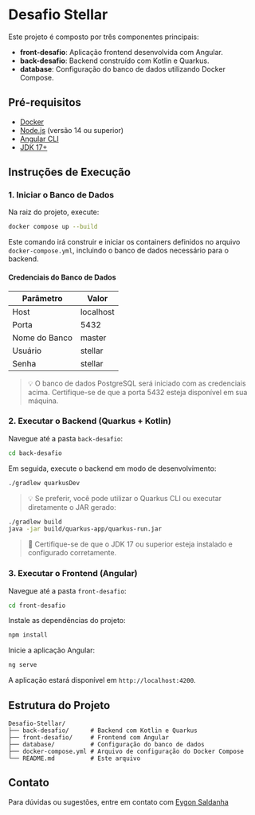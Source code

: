 # Desafio Stellar

Este projeto é composto por três componentes principais:

- **front-desafio**: Aplicação frontend desenvolvida com Angular.
- **back-desafio**: Backend construído com Kotlin e Quarkus.
- **database**: Configuração do banco de dados utilizando Docker Compose.

## Pré-requisitos

- [Docker](https://www.docker.com/)
- [Node.js](https://nodejs.org/) (versão 14 ou superior)
- [Angular CLI](https://angular.io/cli)
- [JDK 17+](https://adoptium.net/)

## Instruções de Execução

### 1. Iniciar o Banco de Dados

Na raiz do projeto, execute:

```bash
docker compose up --build
```

Este comando irá construir e iniciar os containers definidos no arquivo `docker-compose.yml`, incluindo o banco de dados necessário para o backend.

#### Credenciais do Banco de Dados

| Parâmetro        | Valor        |
|------------------|--------------|
| Host             | localhost    |
| Porta            | 5432         |
| Nome do Banco    | master       |
| Usuário          | stellar      |
| Senha            | stellar      |

> 💡 O banco de dados PostgreSQL será iniciado com as credenciais acima. Certifique-se de que a porta 5432 esteja disponível em sua máquina.

### 2. Executar o Backend (Quarkus + Kotlin)

Navegue até a pasta `back-desafio`:

```bash
cd back-desafio
```

Em seguida, execute o backend em modo de desenvolvimento:

```bash
./gradlew quarkusDev
```

> 💡 Se preferir, você pode utilizar o Quarkus CLI ou executar diretamente o JAR gerado:

```bash
./gradlew build
java -jar build/quarkus-app/quarkus-run.jar
```

> 📌 Certifique-se de que o JDK 17 ou superior esteja instalado e configurado corretamente.

### 3. Executar o Frontend (Angular)

Navegue até a pasta `front-desafio`:

```bash
cd front-desafio
```

Instale as dependências do projeto:

```bash
npm install
```

Inicie a aplicação Angular:

```bash
ng serve
```

A aplicação estará disponível em `http://localhost:4200`.

## Estrutura do Projeto

```
Desafio-Stellar/
├── back-desafio/      # Backend com Kotlin e Quarkus
├── front-desafio/     # Frontend com Angular
├── database/          # Configuração do banco de dados
├── docker-compose.yml # Arquivo de configuração do Docker Compose
└── README.md          # Este arquivo
```

## Contato

Para dúvidas ou sugestões, entre em contato com [Eygon Saldanha](https://github.com/EygonSaldanha)
